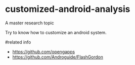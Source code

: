 # customized-android-analysis
A master research topic

Try to know how to customize an android system. 

#related info
 - https://github.com/opengapps
 - https://github.com/Androguide/FlashGordon
